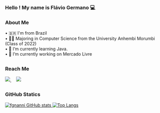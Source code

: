 ### Hello ! My name is Flávio Germano 💻

### About Me

  • 🇧🇷 I'm from Brazil  
  • 👨‍🎓 Majoring in Computer Science from the University Anhembi Morumbi (Class of 2022)  
  • 🌱 I’m currently learning Java.   
  • 🔭 I’m currently working on Mercado Livre
  
##
### Reach Me
<p>
    <a href="mailto:flavio.nanni@mercadolivre.com" target="_blank">
        <img src="https://img.shields.io/badge/gmail-D14836?&style=for-the-badge&logo=gmail&logoColor=white&link=mailto:contatoflaviogermano@gmail.com">
    </a>
    &nbsp;&nbsp;&nbsp;
    <a href="https://www.linkedin.com/in/flavio-germano/" target="_blank">
        <img src="https://img.shields.io/badge/linkedin-%230077B5.svg?&style=for-the-badge&logo=linkedin&logoColor=white&link=mailto:https://www.linkedin.com/in/flavio-germano/">
    </a>
</p>

##
### GitHub Statics
[![fgnanni GitHub stats](https://github-readme-stats.vercel.app/api?username=fgnanni&show_icons=true&theme=radical)
](https://github.com/fgnanni)
[![Top Langs](https://github-readme-stats.vercel.app/api/top-langs/?username=fgnanni&theme=radical)](https://github.com/fgnanni)





<!--
**fgnanni/fgnanni** is a ✨ _special_ ✨ repository because its `README.md` (this file) appears on your GitHub profile.

Here are some ideas to get you started:

- 🔭 I’m currently working on ...
- 🌱 I’m currently learning ...
- 👯 I’m looking to collaborate on ...
- 🤔 I’m looking for help with ...
- 💬 Ask me about ...
- 📫 How to reach me: ...
- 😄 Pronouns: ...
- ⚡ Fun fact: ...
-->
